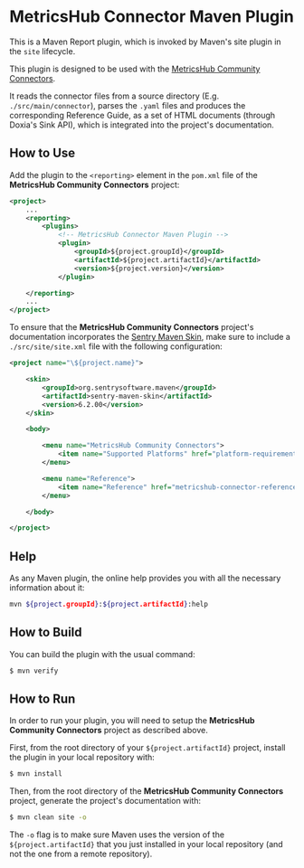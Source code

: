 # MetricsHub Connector Maven Plugin

This is a Maven Report plugin, which is invoked by Maven's site plugin in the `site` lifecycle.

This plugin is designed to be used with the [MetricsHub Community Connectors](https://github.com/metricshub/metricshub-community-connectors).

It reads the connector files from a source directory (E.g. `./src/main/connector`), parses the `.yaml` files and produces the corresponding Reference Guide, as a set of HTML documents (through Doxia's Sink API), which is integrated into the project's documentation.

## How to Use

Add the plugin to the `<reporting>` element in the `pom.xml` file of the **MetricsHub Community Connectors** project:

```xml
<project>
	...
	<reporting>
		<plugins>
			<!-- MetricsHub Connector Maven Plugin -->
			<plugin>
				<groupId>${project.groupId}</groupId>
				<artifactId>${project.artifactId}</artifactId>
				<version>${project.version}</version>
			</plugin>

	</reporting>
	...
</project>
```

To ensure that the **MetricsHub Community Connectors** project's documentation incorporates the [Sentry Maven Skin](https://sentrysoftware.github.io/sentry-maven-skin/), make sure to include a `./src/site/site.xml` file with the following configuration:

```xml
<project name="\${project.name}">

	<skin>
		<groupId>org.sentrysoftware.maven</groupId>
		<artifactId>sentry-maven-skin</artifactId>
		<version>6.2.00</version>
	</skin>

	<body>

		<menu name="MetricsHub Community Connectors">
			<item name="Supported Platforms" href="platform-requirements.html " />
		</menu>

		<menu name="Reference">
			<item name="Reference" href="metricshub-connector-reference.html"/>
		</menu>

	</body>

</project>
```

## Help

As any Maven plugin, the online help provides you with all the necessary information about it:

```sh
mvn ${project.groupId}:${project.artifactId}:help
```

## How to Build

You can build the plugin with the usual command:
```sh
$ mvn verify
```

## How to Run

In order to run your plugin, you will need to setup the **MetricsHub Community Connectors** project as described above.

First, from the root directory of your `${project.artifactId}` project, install the plugin in your local repository with:
```sh
$ mvn install
```

Then, from the root directory of the **MetricsHub Community Connectors** project, generate the project's documentation with:
```sh
$ mvn clean site -o
```

The `-o` flag is to make sure Maven uses the version of the `${project.artifactId}` that you just installed in your local repository (and not the one from a remote repository).
